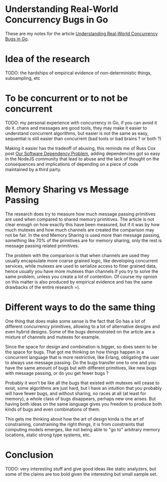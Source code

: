 # Understanding Real-World Concurrency Bugs in Go

These are my notes for the article [Understanding Real-World Concurrency Bugs in Go](https://songlh.github.io/paper/go-study.pdf).

# Idea of the research

TODO: the hardships of empirical evidence of non-deterministic things, subsampling, etc

# To be concurrent or to not be concurrent

TODO: my personal experience with concurrency in Go, if you can avoid it do it.
chans and messages are good tools, they may make it easier to understand concurrent
algorithms, but easier is not the same as easy, sequential is still easier
than concurrent (bad tools or bad brains ? or both ?)

Making it easier has the tradeoff of abusing, this reminds me of
Russ Cox post [Our Software Dependency Problem](https://research.swtch.com/deps),
adding dependencies got so easy in the NodeJS community that lead
to abuse and the lack of thought on the consequences and implications
of depending on a piece of code maintained by a third party.

# Memory Sharing vs Message Passing

The research does try to measure how much message passing primitives are used
when compared to shared memory primitives. The article is not clear
enough on how exactly this have been measured, but if it was by how much
mutexes and how much channels are created the comparison may not be
fair. In the end Memory Sharing is used more than message passing, something
like 70% of the primitives are for memory sharing, only the rest is message
passing related primitives.

The problem with the comparison is that
when channels are used they usually encapsulate more coarse grained
logic, like developing concurrent services, while mutexes are used to
serialize access to finer grained data, hence usually you have more mutexes
than channels if you try to solve the same problem, unless you create a lot
of contention. Of course my opnion on this matter is also produced by
empirical evidence and has the same drawbacks of the entire research =).

# Different ways to do the same thing

One thing that does make some sense is the fact that Go has a lot of
different concurrency primitives, allowing to a lot of alternative
designs and even hybrid designs. Some of the bugs demonstrated on the
article are a mixture of channels and mutexes for example.

Since the space for design and combination is bigger, so does seem
to be the space for bugs. That got me thinking on how things happen
in a concurrent language that is more restrictive, like Erlang,
obligating the user to always use message passing. Do the bugs
transfer one to one and you have the same amount of bugs
but with different primitives, like new bugs with message
passing, or do you get fewer bugs ?

Probably it won't be like all the bugs that existed with
mutexes will cease to exist, some algorithms are just hard,
but I have an intuition that you probably will have fewer bugs,
and without sharing, no races at all (at least for memory), a whole
class of bugs disappears, perhaps new one arises. But having both
ideas on the same language gives you freedom to produce both kinds of
bugs and even combinations of them.

This gets me thinking about how the art of design kinda is the
art of constraining, constraining the right things, it is from
constraints that computing models emerges, like not being able
to "go to" arbitrary memory locations, static strong type systems, etc.

# Conclusion

TODO: very interesting stuff and give good ideas like static analyzers, but
some of the claims are too bold given the interesting but small sample set.
